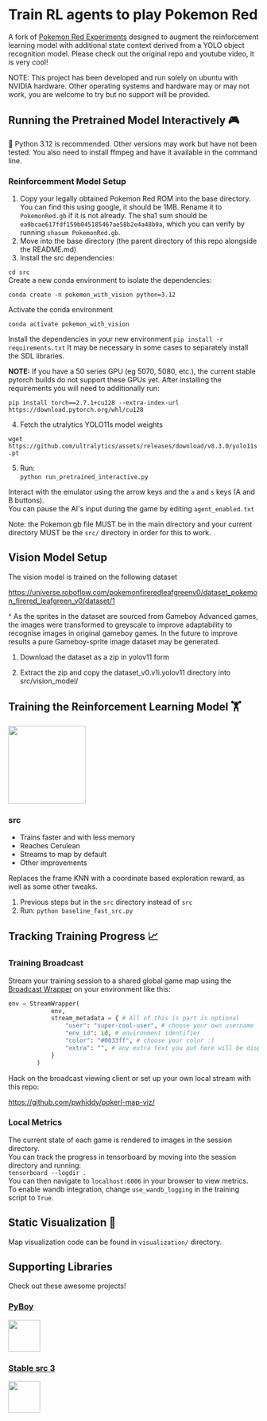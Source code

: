 # Train RL agents to play Pokemon Red

A fork of [Pokemon Red Experiments](https://github.com/PWhiddy/PokemonRedExperiments) designed to augment the reinforcement learning model with additional state context derived from a YOLO object recognition model. Please check out the original repo and youtube video, it is very cool!

NOTE: This project has been developed and run solely on ubuntu with NVIDIA hardware. Other operating systems and hardware may or may not work, you are welcome to try but no support will be provided.

## Running the Pretrained Model Interactively 🎮  
🐍 Python 3.12 is recommended. Other versions may work but have not been tested.
You also need to install ffmpeg and have it available in the command line.

### Reinforcemment Model Setup

1. Copy your legally obtained Pokemon Red ROM into the base directory. You can find this using google, it should be 1MB. Rename it to `PokemonRed.gb` if it is not already. The sha1 sum should be `ea9bcae617fdf159b045185467ae58b2e4a48b9a`, which you can verify by running `shasum PokemonRed.gb`. 
2. Move into the base directory (the parent directory of this repo alongside the README.md)
3. Install the src dependencies:

```cd src```  
Create a new conda environment to isolate the dependencies:
```
conda create -n pokemon_with_vision python=3.12
```

Activate the conda environment
```
conda activate pokemon_with_vision
```
Install the dependencies in your new environment
```pip install -r requirements.txt```
It may be necessary in some cases to separately install the SDL libraries.

__NOTE:__ If you have a 50 series GPU (eg 5070, 5080, etc.), the current stable pytorch builds do not support these GPUs yet. After installing the requirements you will need to additionally run:

```
pip install torch==2.7.1+cu128 --extra-index-url https://download.pytorch.org/whl/cu128
```

4. Fetch the utralytics YOLO11s model weights

```wget https://github.com/ultralytics/assets/releases/download/v8.3.0/yolo11s.pt```

5. Run:  
```python run_pretrained_interactive.py```
  
Interact with the emulator using the arrow keys and the `a` and `s` keys (A and B buttons).  
You can pause the AI's input during the game by editing `agent_enabled.txt`

Note: the Pokemon.gb file MUST be in the main directory and your current directory MUST be the `src/` directory in order for this to work.

## Vision Model Setup

The vision model is trained on the following dataset

https://universe.roboflow.com/pokemonfireredleafgreenv0/dataset_pokemon_firered_leafgreen_v0/dataset/1

^ As the sprites in the dataset are sourced from Gameboy Advanced games, the images were transformed to greyscale to improve adaptability to recognise images in original gameboy games. In the future to improve results a pure Gameboy-sprite image dataset may be generated.

1. Download the dataset as a zip in yolov11 form 

2. Extract the zip and copy the dataset_v0.v1i.yolov11 directory into src/vision_model/

## Training the Reinforcement Learning Model 🏋️ 

<img src="/assets/grid.png?raw=true" height="156">


### src

- Trains faster and with less memory
- Reaches Cerulean
- Streams to map by default
- Other improvements

Replaces the frame KNN with a coordinate based exploration reward, as well as some other tweaks.
1. Previous steps but in the `src` directory instead of `src`
2. Run:
```python baseline_fast_src.py```

## Tracking Training Progress 📈

### Training Broadcast
Stream your training session to a shared global game map using the [Broadcast Wrapper](/src/stream_agent_wrapper.py) on your environment like this:
```python
env = StreamWrapper(
            env, 
            stream_metadata = { # All of this is part is optional
                "user": "super-cool-user", # choose your own username
                "env_id": id, # environment identifier
                "color": "#0033ff", # choose your color :)
                "extra": "", # any extra text you put here will be displayed
            }
        )
```

Hack on the broadcast viewing client or set up your own local stream with this repo:  
  
https://github.com/pwhiddy/pokerl-map-viz/

### Local Metrics
The current state of each game is rendered to images in the session directory.   
You can track the progress in tensorboard by moving into the session directory and running:  
```tensorboard --logdir .```  
You can then navigate to `localhost:6006` in your browser to view metrics.  
To enable wandb integration, change `use_wandb_logging` in the training script to `True`.

## Static Visualization 🐜
Map visualization code can be found in `visualization/` directory.

## Supporting Libraries
Check out these awesome projects!
### [PyBoy](https://github.com/Baekalfen/PyBoy)
<a href="https://github.com/Baekalfen/PyBoy">
  <img src="/assets/pyboy.svg" height="64">
</a>

### [Stable src 3](https://github.com/DLR-RM/stable-src3)
<a href="https://github.com/DLR-RM/stable-src3">
  <img src="/assets/sblogo.png" height="64">
</a>
